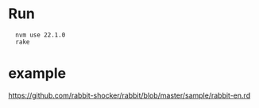 # Run

```
  nvm use 22.1.0
  rake
```

# example
https://github.com/rabbit-shocker/rabbit/blob/master/sample/rabbit-en.rd